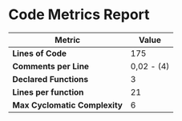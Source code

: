 # Code Metrics Report

| Metric                          | Value       |
|---------------------------------|-------------|
| **Lines of Code**               | 175         |
| **Comments per Line**           | 0,02 - (4)  |
| **Declared Functions**          | 3           |
| **Lines per function**          | 21          |
| **Max Cyclomatic Complexity**   | 6           |


